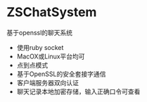 ZSChatSystem
============

基于openssl的聊天系统

 * 使用ruby socket
 * MacOX或Linux平台均可
 * 点到点模式
 * 基于OpenSSL的安全套接字通信
 * 客户端服务器双向认证
 * 聊天记录本地加密存储，输入正确口令可查看
